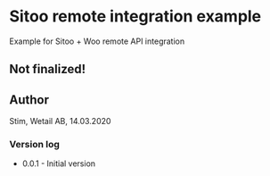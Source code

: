 # Sitoo remote integration example
Example for Sitoo + Woo remote API integration

## Not finalized!

## Author
Stim, Wetail AB, 14.03.2020

### Version log
 - 0.0.1 - Initial version